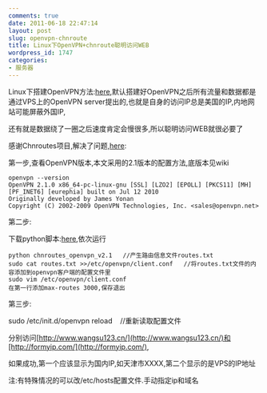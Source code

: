 ```yaml
---
comments: true
date: 2011-06-18 22:47:14
layout: post
slug: openvpn-chnroute
title: Linux下OpenVPN+chnroute聪明访问WEB
wordpress_id: 1747
categories:
- 服务器
---
```


Linux下搭建OpenVPN方法:[here](http://www.freetstar.com/index.php/vps-build-up-openvpn),默认搭建好OpenVPN之后所有流量和数据都是通过VPS上的OpenVPN server提出的,也就是自身的访问IP总是美国的IP,内地网站可能屏蔽外国IP,




还有就是数据绕了一圈之后速度肯定会慢很多,所以聪明访问WEB就很必要了




感谢Chnroutes项目,解决了问题,[here](http://code.google.com/p/chnroutes/wiki/Usage):




第一步,查看OpenVPN版本,本文采用的2.1版本的配置方法,底版本见wiki



    
    openvpn --version
    OpenVPN 2.1.0 x86_64-pc-linux-gnu [SSL] [LZO2] [EPOLL] [PKCS11] [MH] [PF_INET6] [eurephia] built on Jul 12 2010
    Originally developed by James Yonan
    Copyright (C) 2002-2009 OpenVPN Technologies, Inc. <sales@openvpn.net>




第二步:




下载python脚本:[here](http://chnroutes.googlecode.com/files/chnroutes.py),依次运行



    
    python chnroutes_openvpn_v2.1   //产生路由信息文件routes.txt
    sudo cat routes.txt >>/etc/openvpn/client.conf   //将routes.txt文件的内容添加到openvpn客户端的配置文件里
    sudo vim /etc/openvpn/client.conf
    在第一行添加max-routes 3000,保存退出




第三步:




sudo /etc/init.d/openvpn reload    //重新读取配置文件




分别访问[http://www.wangsu123.cn/](http://www.wangsu123.cn/)和[http://formyip.com/](http://formyip.com/),




如果成功,第一个应该显示为国内IP,如天津市XXXX,第二个显示的是VPS的IP地址




注:有特殊情况的可以改/etc/hosts配置文件.手动指定ip和域名



